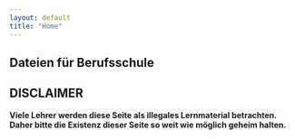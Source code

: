```yaml
---
layout: default
title: "Home"
---
```


## Dateien für Berufsschule

## DISCLAIMER

**Viele Lehrer werden diese Seite als illegales Lernmaterial betrachten. Daher bitte die Existenz dieser Seite so weit wie möglich geheim halten.**
